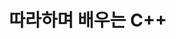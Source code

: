 ---
layout: single
title: "따라하며 배우는 C++"
categories: Cpp
tags: [Cpp, Programming]
toc: true
toc_sticky: true
---